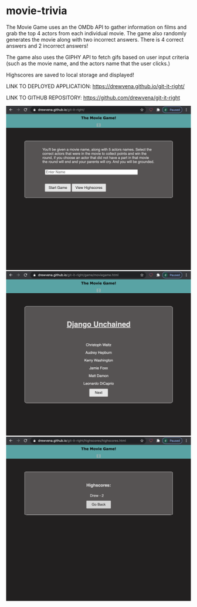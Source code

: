 # movie-trivia
The Movie Game uses an the OMDb API to gather information on films and grab the top 4 actors from each individual movie. The game also randomly generates the movie along with two incorrect answers. There is 4 correct answers and 2 incorrect answers! 

The game also uses the GIPHY API to fetch gifs based on user input criteria (such as the movie name, and the actors name that the user clicks.) 

Highscores are saved to local storage and displayed!

LINK TO DEPLOYED APPLICATION:
https://drewvena.github.io/git-it-right/

LINK TO GITHUB REPOSITORY: https://github.com/drewvena/git-it-right

![Screenshot](./images/index.png)
![Screenshot](./images/game.png)
![Screenshot](./images/highscores.png)
